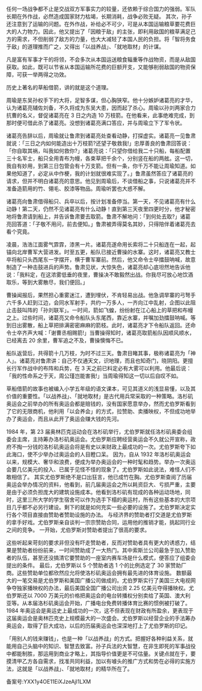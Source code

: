 任何一场战争都不止是交战双方军事实力的较量，还依赖于综合国力的强弱。军队长期在外作战，必然造成国家财力枯竭，长期消耗，战争必败无疑。 其次，孙子还注意到了运输的问题。在外作战，补给必不可少，可是从本国运输粮草要花费巨大的人力物力。因此，他又提出了「因粮于敌」的主张，即利用敌国的粮草满足己方的需求，不但削弱了敌方的力量，也大大减轻了本国人民的负担。将「智将务食于敌」的道理推而广之，又得出「以战养战」、「就地取材」的计谋。

凡是富有军事才干的将领，不会多次从本国运送粮食辎重等作战物资，而是从敌国获取。如此，既可以节省从本国运输所花费的巨额开支，又能够削弱敌国的物资保障，可获一举两得之功效。

历史上著名的草船借箭，讲的就是这个道理。

周瑜是东吴孙权手下的大将，足智多谋，但心胸狭窄。他十分嫉妒诸葛亮的才华，认为诸葛亮辅佐刘备，不久将成为东吴大患，因而起了杀心。周瑜以孙刘两家合力抗曹的名义，督促诸葛亮在 3 日之内造 10 万枝箭。在他看来，此事绝难完成，到那时便可借此杀了诸葛亮。没想到诸葛亮满口答应，并与周瑜立下了军令状。

诸葛亮告辞以后，周瑜就让鲁肃到诸葛亮处查看动静，打探虚实。诸葛亮一见鲁肃就说：「三日之内如何能造出十万枝箭\?还望子敬救我\!」忠厚善良的鲁肃回答说：「你自取其祸，叫我如何救你\?」诸葛亮说：「只望你借给我二十只船，每船配置三十名军士，船只全用青布为幔，各束草把千余个，分别竖在船的两舷。这一切，我自有妙用，到第三日包管会有十万支箭。但有一条，你千万不能让周瑜知道。如果他知道了，必定从中作梗，我的计划就很难实现了。」鲁肃虽然答应了诸葛亮的请求，但并不明白诸葛亮的意思。他见到周瑜后，不谈借船之事，只说诸葛亮并不准备造箭用的竹、翎毛、胶漆等物品。周瑜听罢也大惑不解。

诸葛亮向鲁肃借得船只、兵卒以后，按计划准备停当。第一天，不见诸葛亮有什么动静！第二天，仍然不见诸葛亮有什么动静！直到第三天夜里四更时分，他才秘密地将鲁肃请到船上，并告诉鲁肃要去取箭。鲁肃不解地问：「到何处去取\?」诸葛亮回答道：「子敬不用问，前去便知。」鲁肃被弄得莫名其妙，只得陪伴着诸葛亮去看个究竟。

凌晨，浩浩江面雾气霏霏，漆黑一片。诸葛亮遂命用长索将二十只船连在一起，起锚向北岸曹军大营进发。时至五更，船队已接近曹操的水寨。这时，诸葛亮又教士卒将船只头西尾东一字摆开，横于曹军寨前。然后，他又命令士卒擂鼓呐喊，故意制造了一种击鼓进兵的声势。鲁肃见状，大惊失色，诸葛亮却心底坦然地告诉他说：「我料定，在这浓雾低垂的夜里，曹操决不敢毅然出战。你我尽可放心地饮酒取乐，等到大雾散尽，我们便回。」

曹操闻报后，果然担心重雾迷江，遭到埋伏，不肯轻易出战。他急调旱寨的弓弩手六千多人赶到江边，会同水军射手，共约一万多人，一齐向江中乱射，企图以此阻止击鼓叫阵的「孙刘联军」。一时间，箭如飞蝗，纷纷射在江心船上的草把和布幔之上。过些时间，诸葛亮又命令船队头东尾西，靠近水寨，并嘱加劲擂鼓呐喊。等到日出雾散，船上草把排满密密麻麻的箭枝。此时，诸葛亮才下令船队返回。还命令士卒齐声大喊：「谢曹丞相赐箭\!」当曹操得知时，诸葛亮取箭船队因顺风顺水，已经离去 20 余里，曹军追之不及，曹操懊悔不已。

船队返营后，共得箭十几万枝，为时不过三天。鲁肃目睹其事，极称诸葛亮为「神人」。诸葛亮对鲁肃讲：自己不仅通天文，识地理，而且也知奇门，晓阴阳。更擅长行军作战中的布阵和兵势，在 3 天之前已料定必有大雾可以利用。他最后说：「我的性命系之于天，周公瑾岂能害我\!」当周瑜得知这一切以后自叹不如。

草船借箭的故事也被编入小学五年级的语文课本，可见其道义的浅显易懂，以及其价值的重要性。「以战养战」、「就地取材」是古代用兵常采取的一种策略。洛杉矶奥运会之前举办的所有奥运会都是赔钱的，没有国家愿意举办，然而尤伯罗斯看到了它的无限商机，他利用「以会养会」的方式，拉赞助、卖播映权，不但成功地举办了奥运会，而且从此开了奥运会赚大钱的先河。

1984 年，第 23 届奥林匹克运动会在洛杉矶举行，尤伯罗斯就任洛杉矶奥委会组委会主席，主持筹办洛杉矶奥运会。尤伯罗斯应聘经营奥运会不久就公开宣称，政府不掏一分钱的洛杉矶奥运会将是有史以来财政上最成功的一次。尤伯罗斯夸下如此海口，使不少举办过奥运会的人目瞪口呆。 因为，自从 1932 年洛杉矶奥运会以来，规模大、奢华和浪费，便成为举办奥运会的一种时髦和趋势。举办一次奥运会要几亿美元的投入、已属于见怪不怪的现象了。尤伯罗斯如此说法，难怪人们不敢相信了。 其实尤伯罗斯绝不是口出狂言，他已成竹在胸。尤伯罗斯查阅了历届奥运会举办情况的资料，他看到，前几届奥运会之所以耗资巨大、亏损严重，主要是由于必须负担庞大的建筑设施成本。他看到洛杉矶有现成的各种运动场地，同时，这里三所大学的学生宿舍可以作为选手下榻的奥运村，所有这些基本的大宗项目几乎都不必另行建设。剩下的就是如何充实一些必要的设施了。尤伯罗斯决定实行各个项目直接由赞助者赞助设施的办法。 与经济界的赞助者打交道是尤伯罗斯的拿手好戏。尤伯罗斯亲自谈判一宗宗赞助合同，运用他的推销才能，挑起同行业之间的竞争。 一开始，尤伯罗斯对赞助者提出了很高的要求。

这些听起来苛刻的要求非但没有吓走赞助者，反而对赞助者具有更大的诱惑力，结果是赞助者纷纷前来，一时间赞助成了一大热门。其中索斯兰公司最急于加入赞助者的队伍，甚至还没搞清它要赞助的一座室内赛车场是什么模式，便答应了组委会提出的条件。 最后，尤伯罗斯以 5 个赞助者选 1 个的比例选定了 30 家赞助厂商。这些赞助单位都欣然应允将使洛杉矶奥运会拥有最先进的体育设施。 数额最大的一笔交易是尤伯罗斯和美国广播公司做成的。尤伯罗斯实行了美国三大电视网争夺独家播映权的办法，最后美国全国广播公司出资 2.25 亿美元夺得播映权。尤伯罗斯还以 7000 万美元的价格把奥运会的电台转播权分别卖给了英国、澳大利亚等。从本届洛杉矶奥运会开始，广播电台免费转播体育比赛的惯例被打破了。 1984 年奥运会是奥运史上最成功的一次，这不但表现在财政有所盈余，更表现于这届奥运会是奥林匹克史上规模最大的一次盛会。尤伯罗斯以经营企业的手法筹办奥运会，取得了巨大成功，以后的历届奥运会也深深地打上了尤伯罗斯的印记。

「用别人的钱来赚钱」，也是一种「以战养战」的方式。把握好各种利益关系，就能用自己头脑中的知识、智慧去致富。孙子兵法的大智慧，在非生即死的军事战役中都能制胜，那运用到商业才略上，其指导价值更是不可估量。关键点就在于，要摸清甲乙方各自需求，找准共同利益，加以有噱头的推广方式和势在必得的实施方法，这就是「以战养战」、「就地取材」的精华所在了。

备案号:YXX1y4OE11EiXJzeAjI1LXM